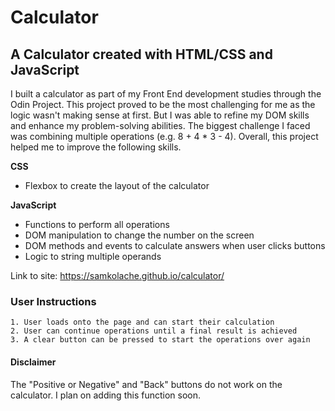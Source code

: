 # Calculator

## A Calculator created with HTML/CSS and JavaScript

I built a calculator as part of my Front End development studies through the Odin Project. This project proved to be the most challenging for me as the logic wasn't making sense at first. But I was able to refine my DOM skills and enhance my problem-solving abilities. The biggest challenge I faced was combining multiple operations (e.g. 8 + 4 * 3 - 4). Overall, this project helped me to improve the following skills.

**CSS**

* Flexbox to create the layout of the calculator

**JavaScript**
* Functions to perform all operations
* DOM manipulation to change the number on the screen
* DOM methods and events to calculate answers when user clicks buttons
* Logic to string multiple operands 

Link to site: https://samkolache.github.io/calculator/

### User Instructions
    1. User loads onto the page and can start their calculation
    2. User can continue operations until a final result is achieved
    3. A clear button can be pressed to start the operations over again

#### Disclaimer
The "Positive or Negative" and "Back" buttons do not work on the calculator. I plan on adding this function soon.
